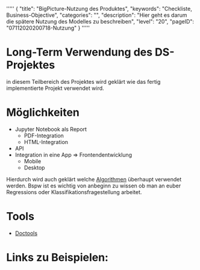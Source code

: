 '''''
{
"title": "BigPicture-Nutzung des Produktes",
"keywords": "Checkliste, Business-Objective",
"categories": "",
"description": "Hier geht es darum die spätere Nutzung des Modelles zu beschreiben",
"level": "20",
"pageID": "07112020200718-Nutzung"
}
'''''

<h1>Long-Term Verwendung des DS-Projektes</h1>

in diesem Teilbereich des Projektes wird geklärt wie das fertig implementierte Projekt verwendet wird. 


# Möglichkeiten
- Jupyter Notebook als Report
  - PDF-Integration
  - HTML-Integration
- API
- Integration in eine App => Frontendentwicklung
  - Mobile
  - Desktop

Hierdurch wird auch geklärt welche [Algorithmen](./../Theorie/001_Algorithmen.md) überhaupt verwendet werden. Bspw ist es wichtig von anbeginn zu wissen ob man an euber Regressions oder Klassifikationsfragestellung arbeitet.

# Tools 
- [Doctools]()

# Links zu Beispielen:
